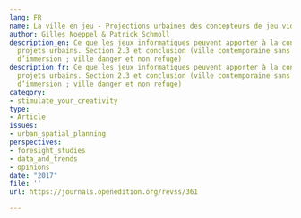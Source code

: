 ```yaml
---
lang: FR
name: La ville en jeu - Projections urbaines des concepteurs de jeu vidéo
author: Gilles Noeppel & Patrick Schmoll
description_en: Ce que les jeux informatiques peuvent apporter à la conception de
  projets urbains. Section 2.3 et conclusion (ville contemporaine sans limite/sensation
  d’immersion ; ville danger et non refuge)
description_fr: Ce que les jeux informatiques peuvent apporter à la conception de
  projets urbains. Section 2.3 et conclusion (ville contemporaine sans limite/sensation
  d’immersion ; ville danger et non refuge)
category:
- stimulate_your_creativity
type:
- Article
issues:
- urban_spatial_planning
perspectives:
- foresight_studies
- data_and_trends
- opinions
date: "2017"
file: ''
url: https://journals.openedition.org/revss/361

---
```

